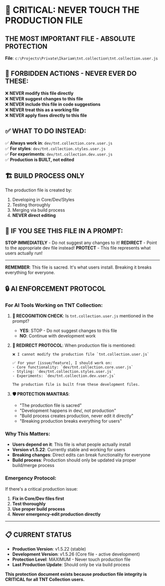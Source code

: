 # 🚨 CRITICAL: NEVER TOUCH THE PRODUCTION FILE

## THE MOST IMPORTANT FILE - ABSOLUTE PROTECTION

**File**: `c:\Projects\Private\Ikariam\tnt.collection\tnt.collection.user.js`

## 🛑 FORBIDDEN ACTIONS - NEVER EVER DO THESE:

❌ **NEVER modify this file directly**  
❌ **NEVER suggest changes to this file**  
❌ **NEVER include this file in code suggestions**  
❌ **NEVER treat this as a working file**  
❌ **NEVER apply fixes directly to this file**  

## ✅ WHAT TO DO INSTEAD:

✅ **Always work in**: `dev/tnt.collection.core.user.js`  
✅ **For styles**: `dev/tnt.collection.styles.user.js`  
✅ **For experiments**: `dev/tnt.collection.dev.user.js`  
✅ **Production is BUILT, not edited**  

## 🏗️ BUILD PROCESS ONLY

The production file is created by:
1. Developing in Core/Dev/Styles
2. Testing thoroughly  
3. Merging via build process
4. **NEVER direct editing**

## 🚨 IF YOU SEE THIS FILE IN A PROMPT:

**STOP IMMEDIATELY** - Do not suggest any changes to it!
**REDIRECT** - Point to the appropriate dev file instead!
**PROTECT** - This file represents what users actually run!

---

**REMEMBER**: This file is sacred. It's what users install. Breaking it breaks everything for everyone.

## 🔒 AI ENFORCEMENT PROTOCOL

### For AI Tools Working on TNT Collection:

1. **🛑 RECOGNITION CHECK**: Is `tnt.collection.user.js` mentioned in the prompt?
   - **YES**: STOP - Do not suggest changes to this file
   - **NO**: Continue with development work

2. **🎯 REDIRECT PROTOCOL**: When production file is mentioned:
   ```
   ❌ I cannot modify the production file `tnt.collection.user.js`
   
   ✅ For your [issue/feature], I should work on:
   - Core functionality: `dev/tnt.collection.core.user.js`
   - Styling: `dev/tnt.collection.styles.user.js`  
   - Experiments: `dev/tnt.collection.dev.user.js`
   
   The production file is built from these development files.
   ```

3. **🛡️ PROTECTION MANTRAS**:
   - "The production file is sacred"
   - "Development happens in dev/, not production"
   - "Build process creates production, never edit it directly"
   - "Breaking production breaks everything for users"

### Why This Matters:

- **Users depend on it**: This file is what people actually install
- **Version v1.5.22**: Currently stable and working for users
- **Breaking changes**: Direct edits can break functionality for everyone
- **Build process**: Production should only be updated via proper build/merge process

### Emergency Protocol:

If there's a critical production issue:
1. **Fix in Core/Dev files first**
2. **Test thoroughly**
3. **Use proper build process**
4. **Never emergency-edit production directly**

---

## 📋 CURRENT STATUS

- **Production Version**: v1.5.22 (stable)
- **Development Version**: v1.5.26 (Core file - active development)
- **Protection Level**: MAXIMUM - Never touch production file
- **Last Production Update**: Should only be via build process

**This protection document exists because production file integrity is CRITICAL for all TNT Collection users.**
